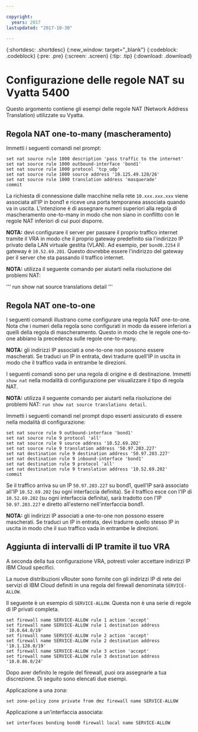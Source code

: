 ```yaml
---

copyright:
  years: 2017
lastupdated: "2017-10-30"

---
```


{:shortdesc: .shortdesc}
{:new_window: target="_blank"}
{:codeblock: .codeblock}
{:pre: .pre}
{:screen: .screen}
{:tip: .tip}
{:download: .download}

# Configurazione delle regole NAT su Vyatta 5400
Questo argomento contiene gli esempi delle regole NAT (Network Address Translation) utilizzate su Vyatta.

## Regola NAT one-to-many (mascheramento)

Immetti i seguenti comandi nel prompt:

~~~
set nat source rule 1000 description 'pass traffic to the internet'
set nat source rule 1000 outbound-interface 'bond1'
set nat source rule 1000 protocol 'tcp_udp'
set nat source rule 1000 source address '10.125.49.128/26'
set nat source rule 1000 translation address 'masquerade'
commit
~~~

La richiesta di connessione dalle macchine nella rete `10.xxx.xxx.xxx` viene associata all'IP in bond1 e riceve una porta temporanea associata quando va in uscita. L'intenzione è di assegnare numeri superiori alla regola di mascheramento one-to-many in modo che non siano in conflitto con le regole NAT inferiori di cui puoi disporre.

**NOTA:** devi configurare il server per passare il proprio traffico internet tramite il VRA in modo che il proprio gateway predefinito sia l'indirizzo IP privato della LAN virtuale gestita (VLAN). Ad esempio, per `bond0.2254` il gateway è `10.52.69.201`. Questo dovrebbe essere l'indirizzo del gateway per il server che sta passando il traffico internet.

**NOTA:** utilizza il seguente comando per aiutarti nella risoluzione dei problemi NAT: 

'''
run show nat source translations detail 
'''

## Regola NAT one-to-one

I seguenti comandi illustrano come configurare una regola NAT one-to-one. Nota che i numeri della regola sono configurati in modo da essere inferiori a quelli della regola di mascheramento. Questo in modo che le regole one-to-one abbiano la precedenza sulle regole one-to-many.

**NOTA:** gli indirizzi IP associati a one-to-one non possono essere mascherati. Se traduci un IP in entrata, devi tradurre quell'IP in uscita in modo che il traffico vada in entrambe le direzioni.

I seguenti comandi sono per una regola di origine e di destinazione. Immetti `show nat` nella modalità di configurazione per visualizzare il tipo di regola NAT.

**NOTA:** utilizza il seguente comando per aiutarti nella risoluzione dei problemi NAT: `run show nat source translations detail`. 

Immetti i seguenti comandi nel prompt dopo esserti assicurato di essere nella modalità di configurazione: 

~~~
set nat source rule 9 outbound-interface 'bond1'
set nat source rule 9 protocol 'all'
set nat source rule 9 source address '10.52.69.202'
set nat source rule 9 translation address '50.97.203.227'
set nat destination rule 9 destination address '50.97.203.227'
set nat destination rule 9 inbound-interface 'bond1'
set nat destination rule 9 protocol 'all'
set nat destination rule 9 translation address '10.52.69.202'
commit
~~~

Se il traffico arriva su un IP `50.97.203.227` su bond1, quell'IP sarà associato all'IP `10.52.69.202` (su ogni interfaccia definita). Se il traffico esce con l'IP di `10.52.69.202` (su ogni interfaccia definita), sarà tradotto con l'IP `50.97.203.227` e diretto all'esterno nell'interfaccia bond1.

**NOTA:** gli indirizzi IP associati a one-to-one non possono essere mascherati. Se traduci un IP in entrata, devi tradurre quello stesso IP in uscita in modo che il suo traffico vada in entrambe le direzioni. 


## Aggiunta di intervalli di IP tramite il tuo VRA

A seconda della tua configurazione VRA, potresti voler accettare indirizzi IP IBM Cloud specifici. 

La nuove distribuzioni vRouter sono fornite con gli indirizzi IP di rete dei servizi di IBM Cloud definiti in una regola del firewall denominata `SERVICE-ALLOW`.

Il seguente è un esempio di `SERVICE-ALLOW`. Questa non è una serie di regole di IP privati completa.

~~~
set firewall name SERVICE-ALLOW rule 1 action 'accept'
set firewall name SERVICE-ALLOW rule 1 destination address '10.0.64.0/19'
set firewall name SERVICE-ALLOW rule 2 action 'accept'
set firewall name SERVICE-ALLOW rule 2 destination address '10.1.128.0/19'
set firewall name SERVICE-ALLOW rule 3 action 'accept'
set firewall name SERVICE-ALLOW rule 3 destination address '10.0.86.0/24'
~~~

Dopo aver definito le regole del firewall, puoi ora assegnarle a tua discrezione. Di seguito sono elencati due esempi. 

Applicazione a una zona:

`set zone-policy zone private from dmz firewall name SERVICE-ALLOW`

Applicazione a un'interfaccia associata:

`set interfaces bonding bond0 firewall local name SERVICE-ALLOW`
